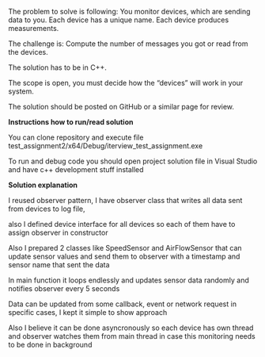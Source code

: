 The problem to solve is following:
                You monitor devices, which are sending data to you.
                Each device has a unique name.
                Each device produces measurements.

The challenge is:
                Compute the number of messages you got or read from the devices.

The solution has to be in C++.

The scope is open, you must decide how the “devices” will work in your system.

The solution should be posted on GitHub or a similar page for review.

**Instructions how to run/read solution**

You can clone repository and execute file test_assignment2/x64/Debug/iterview_test_assignment.exe

To run and debug code you should open project solution file in Visual Studio and have c++ development stuff installed 

**Solution explanation**

I reused observer pattern, I have observer class that writes all data sent from devices to log file, 

also I defined device interface for all devices so each of them have to assign observer in constructor

Also I prepared 2 classes like SpeedSensor and AirFlowSensor that can update sensor values and send them to observer with a timestamp and sensor name that sent the data

In main function it loops endlessly and updates sensor data randomly and notifies observer every 5 seconds

Data can be updated from some callback, event or network request in specific cases, I kept it simple to show approach

Also I believe it can be done asyncronously so each device has own thread and observer watches them from main thread in case this monitoring needs to be done in background
